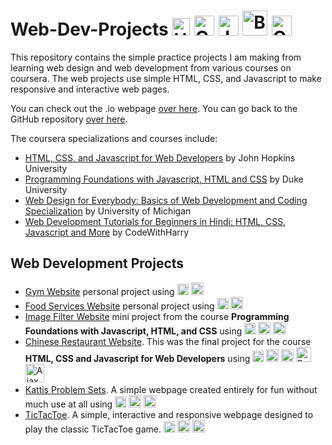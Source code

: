 # Web-Dev-Projects <img alt="HTML5" width="28px" src="https://cdn.jsdelivr.net/npm/programming-languages-logos@0.0.3/src/html/html.svg"/> <img alt="CSS3" width="32px" src="https://upload.wikimedia.org/wikipedia/commons/6/62/CSS3_logo.svg"/> <img alt="JavaScript" width="32px" src="https://cdn.jsdelivr.net/npm/programming-languages-logos@0.0.3/src/javascript/javascript.svg" /> <img alt="Bootstrap" width="40px" src="https://upload.wikimedia.org/wikipedia/commons/b/b2/Bootstrap_logo.svg" /> <img alt="Coursera" width="32px" src="https://upload.wikimedia.org/wikipedia/commons/9/97/Coursera-Logo_600x600.svg" />

This repository contains the simple practice projects I am making from learning web design and web development from various courses on coursera. The web projects use simple HTML, CSS, and Javascript to make responsive and interactive web pages.

You can check out the .io webpage [over here](https://alimuhammadasad.github.io/Web-Dev-Projects/). You can go back to the GitHub repository [over here](https://github.com/AliMuhammadAsad/Web-Dev-Projects/tree/main).

The coursera specializations and courses include:

- [HTML, CSS, and Javascript for Web Developers](https://www.coursera.org/learn/html-css-javascript-for-web-developers?) by John Hopkins University
- [Programming Foundations with Javascript, HTML and CSS](https://www.coursera.org/learn/duke-programming-web?specialization=java-programming) by Duke University
- [Web Design for Everybody: Basics of Web Development and Coding Specialization](https://www.coursera.org/specializations/web-design) by University of Michigan
- [Web Development Tutorials for Beginners in Hindi: HTML, CSS, Javascript and More](https://www.coursera.org/specializations/web-design) by CodeWithHarry

## Web Development Projects

- [Gym Website](GymWebsite) personal project using <img alt="HTML5" width="18px" src="https://cdn.jsdelivr.net/npm/programming-languages-logos@0.0.3/src/html/html.svg"/> <img alt="CSS3" width="20px" src="https://upload.wikimedia.org/wikipedia/commons/6/62/CSS3_logo.svg"/>
- [Food Services Website](Food-Services-Website) personal project using <img alt="HTML5" width="18px" src="https://cdn.jsdelivr.net/npm/programming-languages-logos@0.0.3/src/html/html.svg"/> <img alt="CSS3" width="20px" src="https://upload.wikimedia.org/wikipedia/commons/6/62/CSS3_logo.svg"/>
- [Image Filter Website](Image-Filter-Website) mini project from the course **Programming Foundations with Javascript, HTML, and CSS** using <img alt="HTML5" width="18px" src="https://cdn.jsdelivr.net/npm/programming-languages-logos@0.0.3/src/html/html.svg"/> <img alt="CSS3" width="20px" src="https://upload.wikimedia.org/wikipedia/commons/6/62/CSS3_logo.svg"/> <img alt="JavaScript" width="20px" src="https://cdn.jsdelivr.net/npm/programming-languages-logos@0.0.3/src/javascript/javascript.svg" />
- [Chinese Restaurant Website](Chinese-Restaurant). This was the final project for the course **HTML, CSS and Javascript for Web Developers** using <img alt="HTML5" width="18px" src="https://cdn.jsdelivr.net/npm/programming-languages-logos@0.0.3/src/html/html.svg"/> <img alt="CSS3" width="20px" src="https://upload.wikimedia.org/wikipedia/commons/6/62/CSS3_logo.svg"/> <img alt="JavaScript" width="20px" src="https://cdn.jsdelivr.net/npm/programming-languages-logos@0.0.3/src/javascript/javascript.svg" /> <img alt="Bootstrap" width="24px" src="https://upload.wikimedia.org/wikipedia/commons/b/b2/Bootstrap_logo.svg" /> <img alt="Ajax" width="30px" src="https://brandeps.com/logo-download/A/AJAX-Language-logo-vector-01.svg" align="bottom"/>
- [Kattis Problem Sets](Kattis-Problem-Sets). A simple webpage created entirely for fun without much use at all using <img alt="HTML5" width="18px" src="https://cdn.jsdelivr.net/npm/programming-languages-logos@0.0.3/src/html/html.svg"/> <img alt="CSS3" width="20px" src="https://upload.wikimedia.org/wikipedia/commons/6/62/CSS3_logo.svg"/> <img alt="JavaScript" width="20px" src="https://cdn.jsdelivr.net/npm/programming-languages-logos@0.0.3/src/javascript/javascript.svg" />
- [TicTacToe](TicTacToe). A simple, interactive and responsive webpage designed to play the classic TicTacToe game. <img alt="HTML5" width="18px" src="https://cdn.jsdelivr.net/npm/programming-languages-logos@0.0.3/src/html/html.svg"/> <img alt="CSS3" width="20px" src="https://upload.wikimedia.org/wikipedia/commons/6/62/CSS3_logo.svg"/> <img alt="JavaScript" width="20px" src="https://cdn.jsdelivr.net/npm/programming-languages-logos@0.0.3/src/javascript/javascript.svg" />